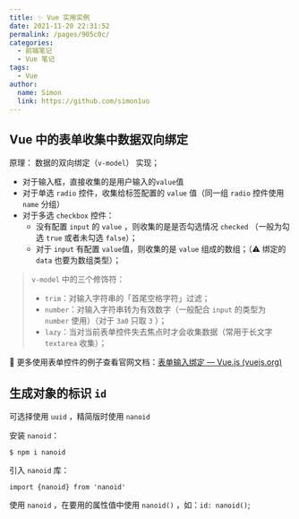 ```yaml
---
title: ✨ Vue 实用实例
date: 2021-11-20 22:31:52
permalink: /pages/905c0c/
categories: 
  - 前端笔记
  - Vue 笔记
tags: 
  - Vue
author: 
  name: Simon
  link: https://github.com/simon1uo
---
```

## Vue 中的表单收集中数据双向绑定

原理： 数据的双向绑定（`v-model`） 实现；

+ 对于输入框，直接收集的是用户输入的`value`值
+ 对于单选 `radio` 控件，收集给标签配置的 `value` 值（同一组 `radio` 控件使用 `name` 分组）
+ 对于多选 `checkbox` 控件：
  + 没有配置 `input` 的 `value` ，则收集的是是否勾选情况 `checked` （一般为勾选 `true` 或者未勾选 `false`）；
  + 对于 `input` 有配置 `value`值，则收集的是 `value` 组成的数组；（⚠️ 绑定的 `data` 也要为数组类型）；

> `v-model` 中的三个修饰符：
>
> + `trim`：对输入字符串的「首尾空格字符」过滤；
> + `number`：对输入字符串转为有效数字（一般配合 `input` 的类型为 `number` 使用）（对于 `3a0` 只取 `3` ）；
> + `lazy`：当对当前表单控件失去焦点时才会收集数据（常用于长文字 `textarea` 收集）；

🍞 更多使用表单控件的例子查看官网文档：[表单输入绑定 — Vue.js (vuejs.org)](https://cn.vuejs.org/v2/guide/forms.html)

## 生成对象的标识 `id`

可选择使用 `uuid` ，精简版时使用 `nanoid` 

安装 `nanoid`：

```
$ npm i nanoid
```

引入 `nanoid` 库：

```
import {nanoid} from 'nanoid'
```

使用 `nanoid` ，在要用的属性值中使用 `nanoid()` ，如：`id: nanoid()`;
